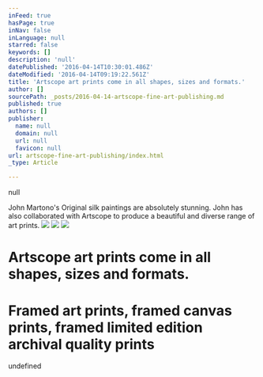 ```yaml
---
inFeed: true
hasPage: true
inNav: false
inLanguage: null
starred: false
keywords: []
description: 'null'
datePublished: '2016-04-14T10:30:01.486Z'
dateModified: '2016-04-14T09:19:22.561Z'
title: 'Artscope art prints come in all shapes, sizes and formats.'
author: []
sourcePath: _posts/2016-04-14-artscope-fine-art-publishing.md
published: true
authors: []
publisher:
  name: null
  domain: null
  url: null
  favicon: null
url: artscope-fine-art-publishing/index.html
_type: Article

---
```

null

John Martono's Original silk paintings are absolutely stunning. John has also collaborated with Artscope to produce a beautiful and diverse range of art prints.
![](https://s3-us-west-2.amazonaws.com/the-grid-img/p/5b5d9a1733059ef7dad6a561869bc70e9744451f.jpg)
![](https://s3-us-west-2.amazonaws.com/the-grid-img/p/9d1c8a39938ba8b8f325905a3344ea2288f60a55.jpg)
![](https://s3-us-west-2.amazonaws.com/the-grid-img/p/5722a0875ba9b1e2c3b6f9966c1f39a58ee20f21.jpg)

# Artscope art prints come in all shapes, sizes and formats.

# Framed art prints, framed canvas prints, framed limited edition archival quality prints

undefined